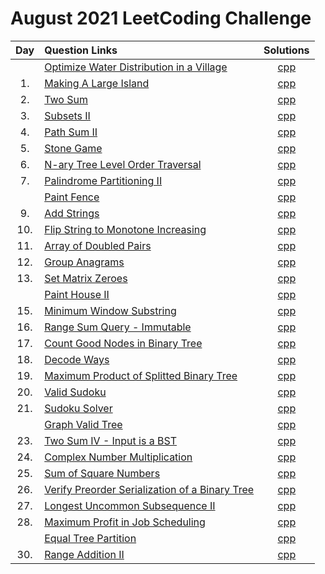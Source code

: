 # August 2021 LeetCoding Challenge

| Day | Question Links                                                                                                                                                   |                              Solutions                               |
| :-: | :--------------------------------------------------------------------------------------------------------------------------------------------------------------- | :------------------------------------------------------------------: |
|     | [Optimize Water Distribution in a Village](https://leetcode.com/explore/challenge/card/august-leetcoding-challenge-2021/613/week-1-august-1st-august-7th/3834/)  |   [cpp](./Optimize%20Water%20Distribution%20in%20a%20Village.cpp)    |
| 1.  | [Making A Large Island](https://leetcode.com/explore/challenge/card/august-leetcoding-challenge-2021/613/week-1-august-1st-august-7th/3835/)                     |            [cpp](./01.%20Making%20A%20Large%20Island.cpp)            |
| 2.  | [Two Sum](https://leetcode.com/explore/challenge/card/august-leetcoding-challenge-2021/613/week-1-august-1st-august-7th/3836/)                                   |                     [cpp](./02.%20Two%20Sum.cpp)                     |
| 3.  | [Subsets II](https://leetcode.com/explore/challenge/card/august-leetcoding-challenge-2021/613/week-1-august-1st-august-7th/3837/)                                |                   [cpp](./03.%20Subsets%20II.cpp)                    |
| 4.  | [Path Sum II](https://leetcode.com/explore/challenge/card/august-leetcoding-challenge-2021/613/week-1-august-1st-august-7th/3838/)                               |                  [cpp](./04.%20Path%20Sum%20II.cpp)                  |
| 5.  | [Stone Game](https://leetcode.com/explore/challenge/card/august-leetcoding-challenge-2021/613/week-1-august-1st-august-7th/3870/)                                |                   [cpp](./05.%20Stone%20Game.cpp)                    |
| 6.  | [N-ary Tree Level Order Traversal](https://leetcode.com/explore/challenge/card/august-leetcoding-challenge-2021/613/week-1-august-1st-august-7th/3871/)          |     [cpp](./06.%20N-ary%20Tree%20Level%20Order%20Traversal.cpp)      |
| 7.  | [Palindrome Partitioning II](https://leetcode.com/explore/challenge/card/august-leetcoding-challenge-2021/613/week-1-august-1st-august-7th/3872/)                |          [cpp](./07.%20Palindrome%20Partitioning%20II.cpp)           |
|     | [Paint Fence](https://leetcode.com/explore/challenge/card/august-leetcoding-challenge-2021/614/week-2-august-8th-august-14th/3873/)                              |                      [cpp](./Paint%20Fence.cpp)                      |
| 9.  | [Add Strings](https://leetcode.com/explore/challenge/card/august-leetcoding-challenge-2021/614/week-2-august-8th-august-14th/3875/)                              |                   [cpp](./09.%20Add%20Strings.cpp)                   |
| 10. | [Flip String to Monotone Increasing](https://leetcode.com/explore/challenge/card/august-leetcoding-challenge-2021/614/week-2-august-8th-august-14th/3876/)       |    [cpp](./10.%20Flip%20String%20to%20Monotone%20Increasing.cpp)     |
| 11. | [Array of Doubled Pairs](https://leetcode.com/explore/challenge/card/august-leetcoding-challenge-2021/614/week-2-august-8th-august-14th/3877/)                   |           [cpp](./11.%20Array%20of%20Doubled%20Pairs.cpp)            |
| 12. | [Group Anagrams](https://leetcode.com/explore/challenge/card/august-leetcoding-challenge-2021/614/week-2-august-8th-august-14th/3887/)                           |                 [cpp](./12.%20Group%20Anagrams.cpp)                  |
| 13. | [Set Matrix Zeroes](https://leetcode.com/explore/challenge/card/august-leetcoding-challenge-2021/614/week-2-august-8th-august-14th/3888/)                        |               [cpp](./13.%20Set%20Matrix%20Zeroes.cpp)               |
|  | [Paint House II](https://leetcode.com/explore/challenge/card/august-leetcoding-challenge-2021/615/week-3-august-15th-august-21st/3890/)                        |               [cpp](./Paint%20House%20II.cpp)               |
| 15. | [Minimum Window Substring](https://leetcode.com/explore/challenge/card/august-leetcoding-challenge-2021/615/week-3-august-15th-august-21st/3891/)                |           [cpp](./15.%20Minimum%20Window%20Substring.cpp)            |
| 16. | [Range Sum Query - Immutable](https://leetcode.com/explore/challenge/card/august-leetcoding-challenge-2021/615/week-3-august-15th-august-21st/3892/)             |        [cpp](./16.%20Range%20Sum%20Query%20-%20Immutable.cpp)        |
| 17. | [Count Good Nodes in Binary Tree](https://leetcode.com/explore/challenge/card/august-leetcoding-challenge-2021/615/week-3-august-15th-august-21st/3899/)         |     [cpp](./17.%20Count%20Good%20Nodes%20in%20Binary%20Tree.cpp)     |
| 18. | [Decode Ways](https://leetcode.com/explore/challenge/card/august-leetcoding-challenge-2021/615/week-3-august-15th-august-21st/3902/)                             |                   [cpp](./18.%20Decode%20Ways.cpp)                   |
| 19. | [Maximum Product of Splitted Binary Tree](https://leetcode.com/explore/challenge/card/august-leetcoding-challenge-2021/615/week-3-august-15th-august-21st/3903/) | [cpp](./19.%20Maximum%20Product%20of%20Splitted%20Binary%20Tree.cpp) |
| 20. | [Valid Sudoku](https://leetcode.com/explore/challenge/card/august-leetcoding-challenge-2021/615/week-3-august-15th-august-21st/3904/)                            |                  [cpp](./20.%20Valid%20Sudoku.cpp)                   |
| 21. | [Sudoku Solver](https://leetcode.com/explore/challenge/card/august-leetcoding-challenge-2021/615/week-3-august-15th-august-21st/3905/)                            |                  [cpp](./20Sudoku%20Solver.%20.cpp)                   |
|  | [Graph Valid Tree](https://leetcode.com/explore/challenge/card/august-leetcoding-challenge-2021/616/week-4-august-22nd-august-28th/3906/)                            |                  [cpp](./Graph%20Valid%20Tree.cpp)                   |
| 23. | [Two Sum IV - Input is a BST](https://leetcode.com/explore/featured/card/august-leetcoding-challenge-2021/616/week-4-august-22nd-august-28th/3908/)                            |                  [cpp](./23.%20Two%20Sum%20IV%20-%20Input%20is%20a%20BST.cpp)                   |
| 24. | [Complex Number Multiplication](https://leetcode.com/explore/featured/card/august-leetcoding-challenge-2021/616/week-4-august-22nd-august-28th/3917/)                            |                  [cpp](./24.%20Complex%20Number%20Multiplication.cpp)                   |
| 25. | [Sum of Square Numbers](https://leetcode.com/explore/challenge/card/august-leetcoding-challenge-2021/616/week-4-august-22nd-august-28th/3918/)                            |                  [cpp](./25.%20Sum%20of%20Square%20Numbers.cpp)                   |
| 26. | [Verify Preorder Serialization of a Binary Tree](https://leetcode.com/explore/challenge/card/august-leetcoding-challenge-2021/616/week-4-august-22nd-august-28th/3920/) | [cpp](./26.%20Verify%20Preorder%20Serialization%20of%20a%20Binary%20Tree.cpp) |
| 27. | [Longest Uncommon Subsequence II](https://leetcode.com/explore/challenge/card/august-leetcoding-challenge-2021/616/week-4-august-22nd-august-28th/3921/) | [cpp](./27.%20Longest%20Uncommon%20Subsequence%20II.cpp) |
| 28. | [Maximum Profit in Job Scheduling](https://leetcode.com/explore/challenge/card/august-leetcoding-challenge-2021/616/week-4-august-22nd-august-28th/3950/) | [cpp](./28.%20Maximum%20Profit%20in%20Job%20Scheduling.cpp) |
|  | [Equal Tree Partition](https://leetcode.com/explore/challenge/card/august-leetcoding-challenge-2021/617/week-5-august-29th-august-31st/3955/) | [cpp](./Equal%20Tree%20Partition.cpp) |
| 30. | [Range Addition II](https://leetcode.com/explore/featured/card/august-leetcoding-challenge-2021/617/week-5-august-29th-august-31st/3957/) | [cpp](./30.%20Range%20Addition%20II.cpp) |
